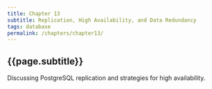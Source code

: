 ```yaml
---
title: Chapter 13
subtitle: Replication, High Availability, and Data Redundancy
tags: database
permalink: /chapters/chapter13/
---
```

## {{page.subtitle}}

Discussing PostgreSQL replication and strategies for high availability.
